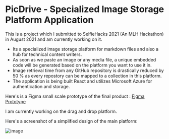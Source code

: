 # PicDrive - Specialized Image Storage Platform Application 
This is a project which I submitted to SelfieHacks 2021 (An MLH Hackathon) in August 2021 and am currently working on it.
  
 
- Its a specialized image storage platform for markdown files and also a hub for technical content writers.
- As soon as we paste an image or any media file, a unique embedded code will be generated based on the platform you want to use it in.
- Image retrieval time from any GitHub repository is drastically reduced by 50 % as every repostory can be mapped to a collection in this platform.
- The application is being built React and utilizes Microsoft Azure for authentication and storage. 

Here's is a Figma small scale prototype of the final product : [Figma Prototype](https://www.figma.com/proto/FVFJ8pIR3NIbyHeLEQ4q4M/PicDrive-SelfieHacks2021?node-id=11%3A58&scaling=contain&page-id=0%3A1&starting-point-node-id=8%3A13)

I am currently working on the drag and drop platform.

Here's a screenshot of a simplified design of the main platform:

![image](https://user-images.githubusercontent.com/55814483/128264711-7bd41ba5-3e46-4ab7-9060-ac4cfb63c46b.png)
